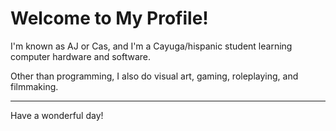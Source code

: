 <h1>Welcome to My Profile!</h1>

<p>I'm known as AJ or Cas, and I'm a Cayuga/hispanic student learning computer hardware and software.</p>
<p>Other than programming, I also do visual art, gaming, roleplaying, and filmmaking.</p>
<hr>
<p>Have a wonderful day!</p>
